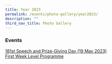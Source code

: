 ```yaml
---
title: Year 2023
permalink: /events/photo-gallery/year2023/
description: ""
third_nav_title: Photo Gallery
---
```

### Events<br>
[181st Speech and Prize-Giving Day (19 May 2023)](https://photos.app.goo.gl/B7W1bGvMHW1715t39)
<br>
[First Week Level Programme](https://photos.app.goo.gl/Rp5mevof54V9pvD26)
<br>
